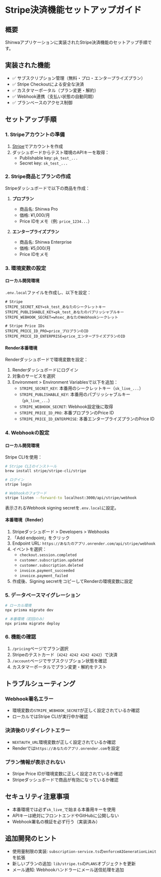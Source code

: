 # Stripe決済機能セットアップガイド

## 概要
Shinwaアプリケーションに実装されたStripe決済機能のセットアップ手順です。

## 実装された機能
- ✅ サブスクリプション管理（無料・プロ・エンタープライズプラン）
- ✅ Stripe Checkoutによる安全な決済
- ✅ カスタマーポータル（プラン変更・解約）
- ✅ Webhook連携（支払い状態の自動同期）
- ✅ プランベースのアクセス制御

## セットアップ手順

### 1. Stripeアカウントの準備

1. [Stripe](https://stripe.com/jp)でアカウントを作成
2. ダッシュボードからテスト環境のAPIキーを取得：
   - Publishable key: `pk_test_...`
   - Secret key: `sk_test_...`

### 2. Stripe商品とプランの作成

Stripeダッシュボードで以下の商品を作成：

1. **プロプラン**
   - 商品名: Shinwa Pro
   - 価格: ¥1,000/月
   - Price IDをメモ（例: `price_1234...`）

2. **エンタープライズプラン**
   - 商品名: Shinwa Enterprise
   - 価格: ¥5,000/月
   - Price IDをメモ

### 3. 環境変数の設定

#### ローカル開発環境
`.env.local`ファイルを作成し、以下を設定：

```env
# Stripe
STRIPE_SECRET_KEY=sk_test_あなたのシークレットキー
STRIPE_PUBLISHABLE_KEY=pk_test_あなたのパブリッシャブルキー
STRIPE_WEBHOOK_SECRET=whsec_あなたのWebhookシークレット

# Stripe Price IDs
STRIPE_PRICE_ID_PRO=price_プロプランのID
STRIPE_PRICE_ID_ENTERPRISE=price_エンタープライズプランのID
```

#### Render本番環境
Renderダッシュボードで環境変数を設定：

1. Renderダッシュボードにログイン
2. 対象のサービスを選択
3. Environment > Environment Variablesで以下を追加：
   - `STRIPE_SECRET_KEY`: 本番用のシークレットキー（`sk_live_...`）
   - `STRIPE_PUBLISHABLE_KEY`: 本番用のパブリッシャブルキー（`pk_live_...`）
   - `STRIPE_WEBHOOK_SECRET`: Webhook設定後に取得
   - `STRIPE_PRICE_ID_PRO`: 本番プロプランのPrice ID
   - `STRIPE_PRICE_ID_ENTERPRISE`: 本番エンタープライズプランのPrice ID

### 4. Webhookの設定

#### ローカル開発環境
Stripe CLIを使用：

```bash
# Stripe CLIのインストール
brew install stripe/stripe-cli/stripe

# ログイン
stripe login

# Webhookのフォワード
stripe listen --forward-to localhost:3000/api/stripe/webhook
```

表示されるWebhook signing secretを`.env.local`に設定。

#### 本番環境（Render）
1. Stripeダッシュボード > Developers > Webhooks
2. 「Add endpoint」をクリック
3. Endpoint URL: `https://あなたのアプリ.onrender.com/api/stripe/webhook`
4. イベントを選択：
   - `checkout.session.completed`
   - `customer.subscription.updated`
   - `customer.subscription.deleted`
   - `invoice.payment_succeeded`
   - `invoice.payment_failed`
5. 作成後、Signing secretをコピーしてRenderの環境変数に設定

### 5. データベースマイグレーション

```bash
# ローカル環境
npx prisma migrate dev

# 本番環境（初回のみ）
npx prisma migrate deploy
```

### 6. 機能の確認

1. `/pricing`ページでプラン選択
2. Stripeのテストカード（`4242 4242 4242 4242`）で決済
3. `/account`ページでサブスクリプション状態を確認
4. カスタマーポータルでプラン変更・解約をテスト

## トラブルシューティング

### Webhook署名エラー
- 環境変数の`STRIPE_WEBHOOK_SECRET`が正しく設定されているか確認
- ローカルではStripe CLIが実行中か確認

### 決済後のリダイレクトエラー
- `NEXTAUTH_URL`環境変数が正しく設定されているか確認
- Renderでは`https://あなたのアプリ.onrender.com`を設定

### プラン情報が表示されない
- Stripe Price IDが環境変数に正しく設定されているか確認
- Stripeダッシュボードで商品が有効になっているか確認

## セキュリティ注意事項

- 本番環境では必ず`sk_live_`で始まる本番用キーを使用
- APIキーは絶対にフロントエンドやGitHubに公開しない
- Webhook署名の検証を必ず行う（実装済み）

## 追加開発のヒント

- 使用量制限の実装: `subscription-service.ts`の`enforceAIGenerationLimit`を拡張
- 新しいプランの追加: `lib/stripe.ts`の`PLANS`オブジェクトを更新
- メール通知: Webhookハンドラーにメール送信処理を追加